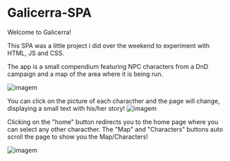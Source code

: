 # Galicerra-SPA

Welcome to Galicerra!

This SPA was a little project i did over the weekend to experiment with HTML, JS and CSS.

The app is a small compendium featuring NPC characters from a DnD campaign and a map of the area where it is being run.<p>
![imagem](https://github.com/zepedro0901/Galicerra-SPA/assets/116742735/53fba743-40ee-49a0-8ebb-c2d823ef0ce9)

You can click on the picture of each characther and the page will change, displaying a small text with his/her story!
![imagem](https://github.com/zepedro0901/Galicerra-SPA/assets/116742735/e447d971-8699-4b67-b9b2-bda573700ba0)

Clicking on the "home" button redirects you to the home page where you can select any other characther. The "Map" and "Characters" buttons auto scroll the page to show you the Map/Characters! <p>
![imagem](https://github.com/zepedro0901/Galicerra-SPA/assets/116742735/8539f5e5-0eb9-4b59-88ff-8a2673b81ef2)

  
